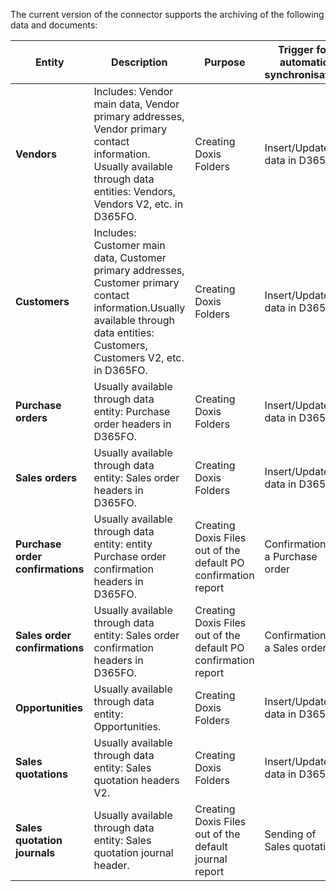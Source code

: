 The current version of the connector supports the archiving of the following data and documents:

| **Entity** | **Description** | **Purpose** | **Trigger for automatic synchronisation** |
|-- |--|--|--|
| **Vendors** | Includes: Vendor main data, Vendor primary addresses, Vendor primary contact information.            Usually available through data entities: Vendors, Vendors V2, etc. in D365FO. | Creating Doxis Folders | Insert/Update of data in D365FO |
| **Customers** | Includes: Customer main data, Customer primary addresses, Customer primary contact information.Usually available through data entities: Customers, Customers V2, etc. in D365FO. | Creating Doxis Folders | Insert/Update of data in D365FO |
| **Purchase orders** | Usually available through data entity: Purchase order headers in D365FO. | Creating Doxis Folders | Insert/Update of data in D365FO |
| **Sales orders** | Usually available through data entity: Sales order headers in D365FO. | Creating Doxis Folders | Insert/Update of data in D365FO |
| **Purchase order confirmations** | Usually available through data entity: entity Purchase order confirmation headers in D365FO. | Creating Doxis Files out of the default PO confirmation report  | Confirmation of a Purchase order |
|**Sales order confirmations**  | Usually available through data entity: Sales order confirmation headers in D365FO. | Creating Doxis Files out of the default PO confirmation report | Confirmation of a Sales order |
|**Opportunities**|Usually available through data entity: Opportunities.|Creating Doxis Folders|Insert/Update of data in D365FO|
|**Sales quotations**|Usually available through data entity: Sales quotation headers V2.|Creating Doxis Folders|Insert/Update of data in D365FO|
|**Sales quotation journals** |Usually available through data entity: Sales quotation journal header.|Creating Doxis Files out of the default journal report |Sending of Sales quotation|
